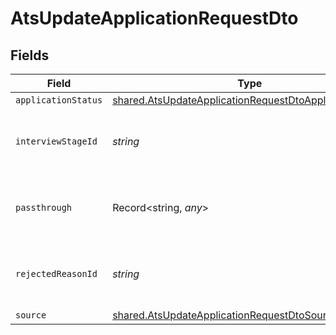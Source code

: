 # AtsUpdateApplicationRequestDto


## Fields

| Field                                                                                                                                   | Type                                                                                                                                    | Required                                                                                                                                | Description                                                                                                                             | Example                                                                                                                                 |
| --------------------------------------------------------------------------------------------------------------------------------------- | --------------------------------------------------------------------------------------------------------------------------------------- | --------------------------------------------------------------------------------------------------------------------------------------- | --------------------------------------------------------------------------------------------------------------------------------------- | --------------------------------------------------------------------------------------------------------------------------------------- |
| `applicationStatus`                                                                                                                     | [shared.AtsUpdateApplicationRequestDtoApplicationStatus](../../../sdk/models/shared/atsupdateapplicationrequestdtoapplicationstatus.md) | :heavy_minus_sign:                                                                                                                      | N/A                                                                                                                                     |                                                                                                                                         |
| `interviewStageId`                                                                                                                      | *string*                                                                                                                                | :heavy_minus_sign:                                                                                                                      | Unique identifier of the interview stage                                                                                                | 18bcbb1b-3cbc-4198-a999-460861d19480                                                                                                    |
| `passthrough`                                                                                                                           | Record<string, *any*>                                                                                                                   | :heavy_minus_sign:                                                                                                                      | Value to pass through to the provider                                                                                                   | {"other_known_names": "John Doe"}                                                                                                       |
| `rejectedReasonId`                                                                                                                      | *string*                                                                                                                                | :heavy_minus_sign:                                                                                                                      | Unique identifier of the rejection reason                                                                                               | f223d7f6-908b-48f0-9237-b201c307f609                                                                                                    |
| `source`                                                                                                                                | [shared.AtsUpdateApplicationRequestDtoSource](../../../sdk/models/shared/atsupdateapplicationrequestdtosource.md)                       | :heavy_minus_sign:                                                                                                                      | N/A                                                                                                                                     |                                                                                                                                         |